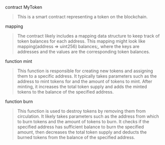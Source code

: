 contract MyToken
>This is a smart contract representing a token on the blockchain.

mapping
>The contract likely includes a mapping data structure to keep track of token balances for each address. This mapping might look like mapping(address => uint256) balances;, where the keys are addresses and the values are the corresponding token balances.

function mint
>This function is responsible for creating new tokens and assigning them to a specific address. It typically takes parameters such as the address to mint tokens for and the amount of tokens to mint. After minting, it increases the total token supply and adds the minted tokens to the balance of the specified address.

function burn
>This function is used to destroy tokens by removing them from circulation. It likely takes parameters such as the address from which to burn tokens and the amount of tokens to burn. It checks if the specified address has sufficient balance to burn the specified amount, then decreases the total token supply and deducts the burned tokens from the balance of the specified address.
